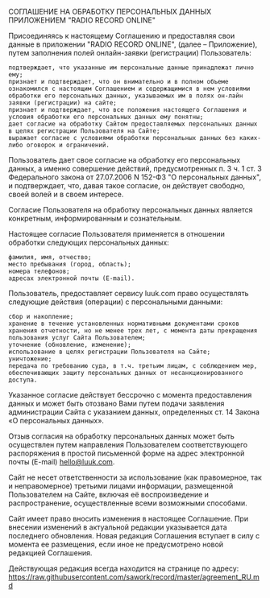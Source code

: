 СОГЛАШЕНИЕ НА ОБРАБОТКУ ПЕРСОНАЛЬНЫХ ДАННЫХ ПРИЛОЖЕНИЕМ "RADIO RECORD ONLINE"

Присоединяясь к настоящему Соглашению и предоставляя свои данные в приложении "RADIO RECORD ONLINE", (далее – Приложение), путем заполнения полей онлайн-заявки (регистрации) Пользователь: 

    подтверждает, что указанные им персональные данные принадлежат лично ему; 
    признает и подтверждает, что он внимательно и в полном объеме ознакомился с настоящим Соглашением и содержащимися в нем условиями обработки его персональных данных, указываемых им в полях он-лайн заявки (регистрации) на сайте;
    признает и подтверждает, что все положения настоящего Соглашения и условия обработки его персональных данных ему понятны; 
    дает согласие на обработку Сайтом предоставляемых персональных данных в целях регистрации Пользователя на Сайте;
    выражает согласие с условиями обработки персональных данных без каких-либо оговорок и ограничений.

Пользователь дает свое согласие на обработку его персональных данных, а именно совершение действий, предусмотренных п. 3 ч. 1 ст. 3 Федерального закона от 27.07.2006 N 152-ФЗ "О персональных данных", и подтверждает, что, давая такое согласие, он действует свободно, своей волей и в своем интересе.

Согласие Пользователя на обработку персональных данных является конкретным, информированным и сознательным.

Настоящее согласие Пользователя применяется в отношении обработки следующих персональных данных:

    фамилия, имя, отчество;
    место пребывания (город, область);
    номера телефонов;
    адресах электронной почты (E-mail).

Пользователь, предоставляет сервису luuk.com право осуществлять следующие действия (операции) с персональными данными:

    сбор и накопление;
    хранение в течение установленных нормативными документами сроков хранения отчетности, но не менее трех лет, с момента даты прекращения пользования услуг Сайта Пользователем;
    уточнение (обновление, изменение);
    использование в целях регистрации Пользователя на Сайте;
    уничтожение;
    передача по требованию суда, в т.ч. третьим лицам, с соблюдением мер, обеспечивающих защиту персональных данных от несанкционированного доступа.

Указанное согласие действует бессрочно с момента предоставления данных и может быть отозвано Вами путем подачи заявления администрации Сайта с указанием данных, определенных ст. 14 Закона «О персональных данных».

Отзыв согласия на обработку персональных данных может быть осуществлен путем направления Пользователем соответствующего распоряжения в простой письменной форме на адрес электронной почты (E-mail) hello@luuk.com.

Сайт не несет ответственности за использование (как правомерное, так и неправомерное) третьими лицами информации, размещенной Пользователем на Сайте, включая её воспроизведение и распространение, осуществленные всеми возможными способами.

Сайт имеет право вносить изменения в настоящее Соглашение. При внесении изменений в актуальной редакции указывается дата последнего обновления. Новая редакция Соглашения вступает в силу с момента ее размещения, если иное не предусмотрено новой редакцией Соглашения.

Действующая редакция всегда находится на странице по адресу: https://raw.githubusercontent.com/sawork/record/master/agreement_RU.md
